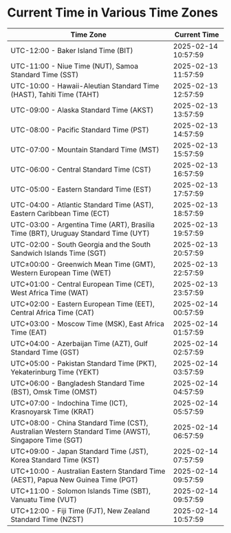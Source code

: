 # Current Time in Various Time Zones

| Time Zone | Current Time |
|-----------|--------------|
| UTC-12:00 - Baker Island Time (BIT) | 2025-02-14 10:57:59 |
| UTC-11:00 - Niue Time (NUT), Samoa Standard Time (SST) | 2025-02-13 11:57:59 |
| UTC-10:00 - Hawaii-Aleutian Standard Time (HAST), Tahiti Time (TAHT) | 2025-02-13 12:57:59 |
| UTC-09:00 - Alaska Standard Time (AKST) | 2025-02-13 13:57:59 |
| UTC-08:00 - Pacific Standard Time (PST) | 2025-02-13 14:57:59 |
| UTC-07:00 - Mountain Standard Time (MST) | 2025-02-13 15:57:59 |
| UTC-06:00 - Central Standard Time (CST) | 2025-02-13 16:57:59 |
| UTC-05:00 - Eastern Standard Time (EST) | 2025-02-13 17:57:59 |
| UTC-04:00 - Atlantic Standard Time (AST), Eastern Caribbean Time (ECT) | 2025-02-13 18:57:59 |
| UTC-03:00 - Argentina Time (ART), Brasília Time (BRT), Uruguay Standard Time (UYT) | 2025-02-13 19:57:59 |
| UTC-02:00 - South Georgia and the South Sandwich Islands Time (SGT) | 2025-02-13 20:57:59 |
| UTC±00:00 - Greenwich Mean Time (GMT), Western European Time (WET) | 2025-02-13 22:57:59 |
| UTC+01:00 - Central European Time (CET), West Africa Time (WAT) | 2025-02-13 23:57:59 |
| UTC+02:00 - Eastern European Time (EET), Central Africa Time (CAT) | 2025-02-14 00:57:59 |
| UTC+03:00 - Moscow Time (MSK), East Africa Time (EAT) | 2025-02-14 01:57:59 |
| UTC+04:00 - Azerbaijan Time (AZT), Gulf Standard Time (GST) | 2025-02-14 02:57:59 |
| UTC+05:00 - Pakistan Standard Time (PKT), Yekaterinburg Time (YEKT) | 2025-02-14 03:57:59 |
| UTC+06:00 - Bangladesh Standard Time (BST), Omsk Time (OMST) | 2025-02-14 04:57:59 |
| UTC+07:00 - Indochina Time (ICT), Krasnoyarsk Time (KRAT) | 2025-02-14 05:57:59 |
| UTC+08:00 - China Standard Time (CST), Australian Western Standard Time (AWST), Singapore Time (SGT) | 2025-02-14 06:57:59 |
| UTC+09:00 - Japan Standard Time (JST), Korea Standard Time (KST) | 2025-02-14 07:57:59 |
| UTC+10:00 - Australian Eastern Standard Time (AEST), Papua New Guinea Time (PGT) | 2025-02-14 09:57:59 |
| UTC+11:00 - Solomon Islands Time (SBT), Vanuatu Time (VUT) | 2025-02-14 09:57:59 |
| UTC+12:00 - Fiji Time (FJT), New Zealand Standard Time (NZST) | 2025-02-14 10:57:59 |
